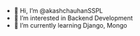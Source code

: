 - 👋 Hi, I’m @akashchauhanSSPL
- 👀 I’m interested in Backend Development
- 🌱 I’m currently learning Django, Mongo


<!---
akashchauhanSSPL/akashchauhanSSPL is a ✨ special ✨ repository because its `README.md` (this file) appears on your GitHub profile.
You can click the Preview link to take a look at your changes.
--->

